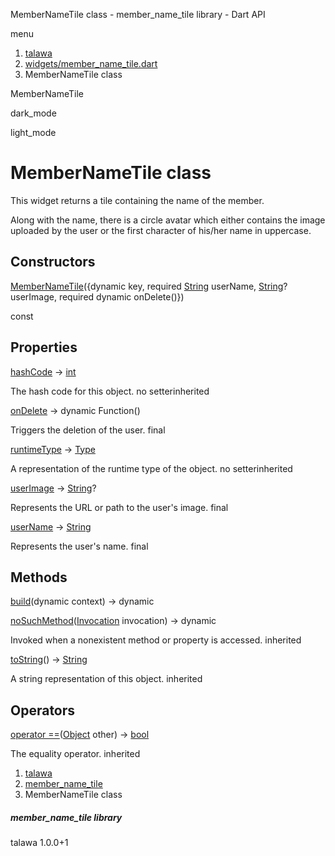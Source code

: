 




MemberNameTile class - member\_name\_tile library - Dart API







menu

1. [talawa](../index.html)
2. [widgets/member\_name\_tile.dart](../file-___home_harshil_Desktop_open-source_palisadoes_talawa_lib_widgets_member_name_tile/)
3. MemberNameTile class

MemberNameTile


dark\_mode

light\_mode




# MemberNameTile class


This widget returns a tile containing the name of the member.

Along with the name, there is a circle avatar which
either contains the image uploaded by the user or the
first character of his/her name in uppercase.


## Constructors

[MemberNameTile](../file-___home_harshil_Desktop_open-source_palisadoes_talawa_lib_widgets_member_name_tile/MemberNameTile/MemberNameTile.html)({dynamic key, required [String](https://api.flutter.dev/flutter/dart-core/String-class.html) userName, [String](https://api.flutter.dev/flutter/dart-core/String-class.html)? userImage, required dynamic onDelete()})

const



## Properties

[hashCode](https://api.flutter.dev/flutter/dart-core/Object/hashCode.html)
→ [int](https://api.flutter.dev/flutter/dart-core/int-class.html)

The hash code for this object.
no setterinherited

[onDelete](../file-___home_harshil_Desktop_open-source_palisadoes_talawa_lib_widgets_member_name_tile/MemberNameTile/onDelete.html)
→ dynamic Function()

Triggers the deletion of the user.
final

[runtimeType](https://api.flutter.dev/flutter/dart-core/Object/runtimeType.html)
→ [Type](https://api.flutter.dev/flutter/dart-core/Type-class.html)

A representation of the runtime type of the object.
no setterinherited

[userImage](../file-___home_harshil_Desktop_open-source_palisadoes_talawa_lib_widgets_member_name_tile/MemberNameTile/userImage.html)
→ [String](https://api.flutter.dev/flutter/dart-core/String-class.html)?

Represents the URL or path to the user's image.
final

[userName](../file-___home_harshil_Desktop_open-source_palisadoes_talawa_lib_widgets_member_name_tile/MemberNameTile/userName.html)
→ [String](https://api.flutter.dev/flutter/dart-core/String-class.html)

Represents the user's name.
final



## Methods

[build](../file-___home_harshil_Desktop_open-source_palisadoes_talawa_lib_widgets_member_name_tile/MemberNameTile/build.html)(dynamic context)
→ dynamic



[noSuchMethod](https://api.flutter.dev/flutter/dart-core/Object/noSuchMethod.html)([Invocation](https://api.flutter.dev/flutter/dart-core/Invocation-class.html) invocation)
→ dynamic


Invoked when a nonexistent method or property is accessed.
inherited

[toString](https://api.flutter.dev/flutter/dart-core/Object/toString.html)()
→ [String](https://api.flutter.dev/flutter/dart-core/String-class.html)


A string representation of this object.
inherited



## Operators

[operator ==](https://api.flutter.dev/flutter/dart-core/Object/operator_equals.html)([Object](https://api.flutter.dev/flutter/dart-core/Object-class.html) other)
→ [bool](https://api.flutter.dev/flutter/dart-core/bool-class.html)


The equality operator.
inherited



 


1. [talawa](../index.html)
2. [member\_name\_tile](../file-___home_harshil_Desktop_open-source_palisadoes_talawa_lib_widgets_member_name_tile/)
3. MemberNameTile class

##### member\_name\_tile library





talawa
1.0.0+1






